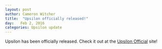 ```yaml
---
layout: post
author: Cameron Witcher
title:  "Upsilon officially released!"
day:   Feb 2, 2016
categories: Upsilon update
---
```

Upsilon has been officially released. Check it out at the <a href="upsilonofficial.github.io">Upsilon Official</a> site!